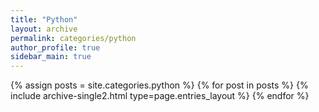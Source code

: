 ```yaml
---
title: "Python"
layout: archive
permalink: categories/python
author_profile: true
sidebar_main: true
---
```




{% assign posts = site.categories.python %}
{% for post in posts %} {% include archive-single2.html type=page.entries_layout %} {% endfor %}
